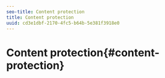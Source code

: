 ```yaml
---
seo-title: Content protection
title: Content protection
uuid: cd3e1dbf-2170-4fc5-b64b-5e381f3918e0
---
```


# Content protection{#content-protection}

